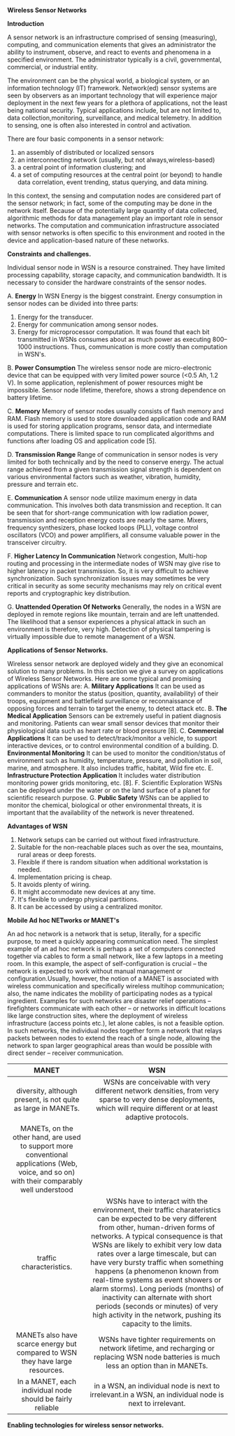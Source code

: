 **Wireless Sensor Networks**



**Introduction**

A sensor network is an infrastructure comprised of sensing (measuring), computing, and communication elements that gives an administrator the ability to instrument, observe, and react to events and phenomena in a specified environment. The administrator typically is a civil, governmental, commercial, or industrial entity.

The environment can be the physical world, a biological system, or an information technology (IT) framework. Network(ed) sensor systems are seen by observers as an important technology that will experience major deployment in the next few years for a plethora of applications, not the least being national security. Typical applications include, but are not limited to, data collection,monitoring, surveillance, and medical telemetry. In addition to sensing, one is often also interested in control and activation.

There are four basic components in a sensor network:

1. an assembly of distributed or localized sensors
2. an interconnecting network (usually, but not always,wireless-based)
3. a central point of information clustering; and
4. a set of computing resources at the central point (or beyond) to handle data correlation, event trending, status querying, and data mining. 

In this context, the sensing and computation nodes are considered part of the sensor network; in fact, some of the computing may be done in the network itself. Because of the potentially large quantity of data collected, algorithmic methods for data management play an important role in sensor networks. The computation and communication infrastructure associated with sensor networks is often specific to this environment and rooted in the device and application-based nature of these networks.

**Constraints and challenges.**

Individual sensor node in WSN is a resource constrained. They have limited processing capability, storage capacity, and communication bandwidth. It is necessary to consider the hardware constraints of the sensor nodes.

A. **Energy**
In WSN Energy is the biggest constraint. Energy consumption in sensor nodes can be divided into three parts:

1. Energy for the transducer.
2. Energy for communication among sensor nodes.
3. Energy for microprocessor computation.
   It was found that each bit transmitted in WSNs consumes about as much power as executing 800–1000 instructions. Thus, communication is more costly than computation in WSN's.

B. **Power Consumption**
The wireless sensor node are micro-electronic device that can be equipped with very limited power source (<0.5 Ah, 1.2 V). In some application, replenishment of power resources might be impossible. Sensor node lifetime, therefore, shows a strong dependence on battery lifetime.

C. **Memory**
Memory of sensor nodes usually consists of flash memory and RAM. Flash memory is used to store downloaded application code and RAM is used for storing application programs, sensor data, and intermediate computations. There is limited space to run complicated algorithms and functions after loading OS and application code [5].

D. **Transmission Range**
Range of communication in sensor nodes is very limited for both technically and by the need to conserve energy. The actual range achieved from a given transmission signal strength is dependent on various environmental factors such as weather, vibration, humidity, pressure and terrain etc.

E. **Communication**
A sensor node utilize maximum energy in data communication. This involves both data transmission and reception. It can be seen that for short-range communication with low radiation power, transmission and reception energy costs are nearly the same. Mixers, frequency synthesizers, phase locked loops (PLL), voltage control oscillators (VCO) and power amplifiers, all consume valuable power in the transceiver circuitry.

F. **Higher Latency In Communication**
Network congestion, Multi-hop routing and processing in the intermediate nodes of WSN may give rise to higher latency in packet transmission. So, it is very difficult to achieve synchronization. Such synchronization issues may sometimes be very critical in security as some security mechanisms may rely on critical event reports and cryptographic key distribution.

G. **Unattended Operation Of Networks**
Generally, the nodes in a WSN are deployed in remote regions like mountain, terrain and are left unattended. The likelihood that a sensor experiences a physical attack in such an environment is therefore, very high. Detection of physical tampering is virtually impossible due to remote management of a WSN.



**Applications of Sensor Networks.**

Wireless sensor network are deployed widely and they give an economical solution to many problems. In this section we give a survey on applications of Wireless Sensor Networks. Here are some typical and promising applications of WSNs are:
A. **Military Applications**
It can be used as commanders to monitor the status (position, quantity, availability) of their troops, equipment and battlefield
surveillance or reconnaissance of opposing forces and terrain to target the enemy, to detect attack etc.
B. **The Medical Application**
Sensors can be extremely useful in patient diagnosis and monitoring. Patients can wear small sensor devices that monitor their
physiological data such as heart rate or blood pressure [8].
C. **Commercial Applications**
It can be used to detect/track/monitor a vehicle, to support interactive devices, or to control environmental condition of a
building.
D. **Environmental Monitoring**
It can be used to monitor the condition/status of environment such as humidity, temperature, pressure, and pollution in soil, marine, and atmosphere. It also includes traffic, habitat, Wild fire etc.
E. **Infrastructure Protection Application**
It includes water distribution monitoring power grids monitoring, etc. [8].
F. Scientific Exploration
WSNs can be deployed under the water or on the land surface of a planet for scientific research purpose.
G. **Public Safety**
WSNs can be applied to monitor the chemical, biological or other environmental threats, it is important that the availability of the network is never threatened.



**Advantages of WSN**

1. Network setups can be carried out without fixed infrastructure.
2. Suitable for the non-reachable places such as over the sea, mountains, rural
  areas or deep forests.
3. Flexible if there is random situation when additional workstation is needed.
4. Implementation pricing is cheap.
5. It avoids plenty of wiring.
6. It might accommodate new devices at any time.
7. It's flexible to undergo physical partitions.
8. It can be accessed by using a centralized monitor.



**Mobile Ad hoc NETworks or MANET's**

An ad hoc network is a network that is setup, literally, for a specific purpose, to meet a quickly
appearing communication need. The simplest example of an ad hoc network is perhaps a set of
computers connected together via cables to form a small network, like a few laptops in a meeting
room. In this example, the aspect of self-configuration is crucial – the network is expected to work
without manual management or configuration.Usually, however, the notion of a MANET is associated with wireless communication and specifically wireless multihop communication; also, the name indicates the mobility of participating nodes as a typical ingredient. Examples for such networks are disaster relief operations – firefighters communicate with each other – or networks in difficult locations like large construction sites, where the deployment of wireless infrastructure (access points etc.), let alone cables, is not a feasible option. In such networks, the individual nodes together form a network that relays packets between nodes to extend the reach of a single node, allowing the network to span larger geographical areas than would be possible with direct sender – receiver communication.

|                            MANET                             |                             WSN                              |
| :----------------------------------------------------------: | :----------------------------------------------------------: |
| diversity, although present, is not quite as large in MANETs. | WSNs are conceivable with very different network densities, from very sparse to very dense deployments, which will require different or at least adaptive protocols. |
| MANETs, on the other hand, are used to support more conventional applications (Web, voice, and so on) with their comparably well understood
traffic characteristics. | WSNs have to interact with the environment, their traffic charateristics can be expected to be very different from other, human-driven forms of networks. A typical consequence is that WSNs are likely to exhibit very low data rates over a large timescale, but can have very bursty traffic when something happens (a phenomenon known from real-time systems as event showers or alarm storms). Long periods (months) of inactivity can alternate with short periods (seconds or minutes) of very high activity in the network, pushing its capacity to the limits. |
| MANETs also have scarce energy but compared to WSN they have large resources. | WSNs have tighter requirements on network lifetime, and recharging or replacing WSN node batteries is much less an option than in MANETs. |
|  In a MANET, each individual node should be fairly reliable  | in a WSN, an individual node is next to irrelevant.in a WSN, an individual node is next to irrelevant. |



**Enabling technologies for wireless sensor networks.**

